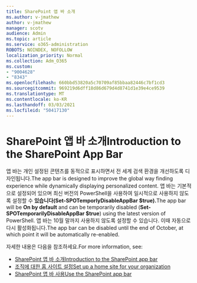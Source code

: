```yaml
---
title: SharePoint 앱 바 소개
ms.author: v-jmathew
author: v-jmathew
manager: scotv
audience: Admin
ms.topic: article
ms.service: o365-administration
ROBOTS: NOINDEX, NOFOLLOW
localization_priority: Normal
ms.collection: Adm_O365
ms.custom:
- "9004628"
- "8343"
ms.openlocfilehash: 660bbd53820a5c70709af85bbaa82446c7bf1cd3
ms.sourcegitcommit: 969219d6dff18d86d679d4d8741d1e39e4ce9539
ms.translationtype: MT
ms.contentlocale: ko-KR
ms.lasthandoff: 03/03/2021
ms.locfileid: "50417130"
---
```

# <a name="introduction-to-the-sharepoint-app-bar"></a><span data-ttu-id="80f6f-102">SharePoint 앱 바 소개</span><span class="sxs-lookup"><span data-stu-id="80f6f-102">Introduction to the SharePoint App Bar</span></span>

<span data-ttu-id="80f6f-103">앱 바는 개인 설정된 콘텐츠를 동적으로 표시하면서 전 세계 검색 환경을 개선하도록 디자인됩니다.</span><span class="sxs-lookup"><span data-stu-id="80f6f-103">The app bar is designed to improve the global way finding experience while dynamically displaying personalized content.</span></span> <span data-ttu-id="80f6f-104">앱 바는  기본적으로 설정되어 있으며 최신 버전의 PowerShell을 사용하여 일시적으로 사용하지 않도록 설정할 수 **있습니다(Set-SPOTemporlyDisableAppBar $true).**</span><span class="sxs-lookup"><span data-stu-id="80f6f-104">The app bar will be **On by default** and can be temporarily disabled (**Set-SPOTemporarilyDisableAppBar $true**) using the latest version of PowerShell.</span></span> <span data-ttu-id="80f6f-105">앱 바는 10월 말까지 사용하지 않도록 설정할 수 있습니다. 이때 자동으로 다시 활성화됩니다.</span><span class="sxs-lookup"><span data-stu-id="80f6f-105">The app bar can be disabled until the end of October, at which point it will be automatically re-enabled.</span></span>

<span data-ttu-id="80f6f-106">자세한 내용은 다음을 참조하세요.</span><span class="sxs-lookup"><span data-stu-id="80f6f-106">For more information, see:</span></span>

- [<span data-ttu-id="80f6f-107">SharePoint 앱 바 소개</span><span class="sxs-lookup"><span data-stu-id="80f6f-107">Introduction to the SharePoint app bar</span></span>](https://docs.microsoft.com/SharePoint/sharepoint-app-bar)
- [<span data-ttu-id="80f6f-108">조직에 대한 홈 사이트 설정</span><span class="sxs-lookup"><span data-stu-id="80f6f-108">Set up a home site for your organization</span></span>](https://docs.microsoft.com/sharepoint/home-site)
- [<span data-ttu-id="80f6f-109">SharePoint 앱 바 사용</span><span class="sxs-lookup"><span data-stu-id="80f6f-109">Use the SharePoint app bar</span></span>](https://support.microsoft.com/office/use-the-sharepoint-app-bar-b2ab82d5-9af7-445e-ad24-236c5a86b5f8)
